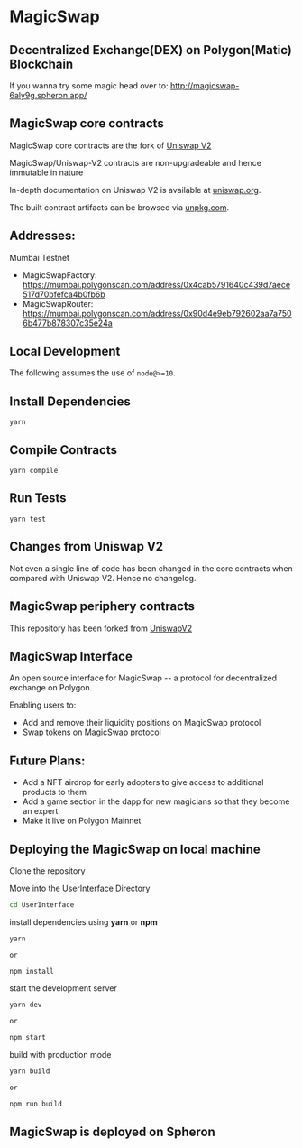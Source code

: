 # MagicSwap
## Decentralized Exchange(DEX) on Polygon(Matic) Blockchain

If you wanna try some magic head over to:
http://magicswap-6aly9g.spheron.app/


## MagicSwap core contracts
MagicSwap core contracts are the fork of [Uniswap V2](https://github.com/Uniswap/uniswap-v2-core)

MagicSwap/Uniswap-V2 contracts are non-upgradeable and hence immutable in nature

In-depth documentation on Uniswap V2 is available at [uniswap.org](https://uniswap.org/docs).

The built contract artifacts can be browsed via [unpkg.com](https://unpkg.com/browse/@uniswap/v2-core@latest/).

## Addresses:

Mumbai Testnet
- MagicSwapFactory: https://mumbai.polygonscan.com/address/0x4cab5791640c439d7aece517d70bfefca4b0fb6b
- MagicSwapRouter: https://mumbai.polygonscan.com/address/0x90d4e9eb792602aa7a7506b477b878307c35e24a

## Local Development

The following assumes the use of `node@>=10`.

## Install Dependencies

`yarn`

## Compile Contracts

`yarn compile`

## Run Tests

`yarn test`

## Changes from Uniswap V2

Not even a single line of code has been changed in the core contracts when compared with Uniswap V2. Hence no changelog.

## MagicSwap periphery contracts

This repository has been forked from [UniswapV2](https://github.com/Uniswap/uniswap-v2-periphery)


## MagicSwap Interface

An open source interface for MagicSwap -- a protocol for decentralized exchange on Polygon.

Enabling users to:

- Add and remove their liquidity positions on MagicSwap protocol
- Swap tokens on MagicSwap protocol

## Future Plans:

- Add a NFT airdrop for early adopters to give access to additional products to them
- Add a game section in the dapp for new magicians so that they become an expert
- Make it live on Polygon Mainnet

## Deploying the MagicSwap on local machine

Clone the repository

Move into the UserInterface Directory

```sh
cd UserInterface
```

install dependencies using **yarn** or **npm**

```sh
yarn

or

npm install
```

start the development server
```sh
yarn dev

or

npm start
```

build with production mode
```sh
yarn build

or

npm run build
```

## MagicSwap is deployed on Spheron
